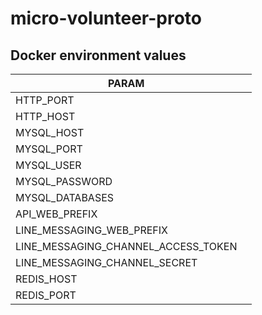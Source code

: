 # micro-volunteer-proto

## Docker environment values

| PARAM |  |
| --- | --- |
| HTTP_PORT |  |
| HTTP_HOST |  | 
| MYSQL_HOST |  | 
| MYSQL_PORT |  | 
| MYSQL_USER |  | 
| MYSQL_PASSWORD |  | 
| MYSQL_DATABASES |  | 
| API_WEB_PREFIX |  | 
| LINE_MESSAGING_WEB_PREFIX |  | 
| LINE_MESSAGING_CHANNEL_ACCESS_TOKEN |  | 
| LINE_MESSAGING_CHANNEL_SECRET |  | 
| REDIS_HOST |  | 
| REDIS_PORT |  | 


